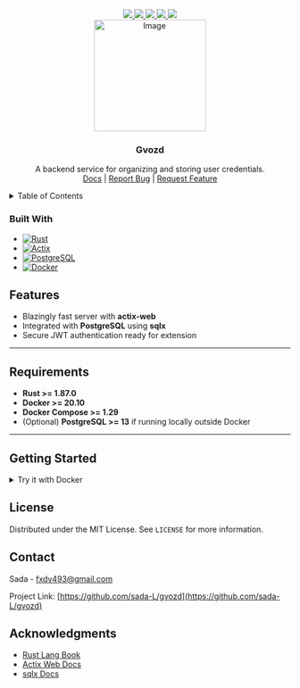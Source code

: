 <div align=center>
  <a href="https://github.com/sada-L/gvozd/graphs/contributors">
    <img src="https://img.shields.io/github/contributors/sada-L/gvozd.svg?style=for-the-badge"/>
  </a>
  <a href="https://github.com/sada-L/gvozd/network/members">
    <img src="https://img.shields.io/github/forks/sada-L/gvozd.svg?style=for-the-badge"/>
  </a>
  <a href="https://github.com/sada-L/gvozd/stargazers">
    <img src="https://img.shields.io/github/stars/sada-L/gvozd.svg?style=for-the-badge"/>
  </a>
  <a href="https://github.com/sada-L/gvozd/issues">
    <img src="https://img.shields.io/github/issues/sada-L/gvozd.svg?style=for-the-badge"/>
  </a>
  <a href="https://github.com/sada-L/gvozd/blob/master/LICENSE">
    <img src="https://img.shields.io/github/license/sada-L/gvozd.svg?style=for-the-badge"/>
  </a>
</div>

<div align="center">
  <a href="https://github.com/sada-L/gvozd">
    <img width="200" height="200" alt="Image" src="https://github.com/user-attachments/assets/de9d01d0-ae0c-4b09-93c7-3c994951ffb0" />
  </a>
<h3 align="center">Gvozd</h3>

  <p align="center">
    A backend service for organizing and storing user credentials.
    <br />
    <a href="https://github.com/sada-L/gvozd">Docs</a>
    |
    <a href="https://github.com/sada-L/gvozd/issues/new?labels=bug&template=bug-report.md">Report Bug</a>
    |
    <a href="https://github.com/sada-L/gvozd/issues/new?labels=enhancement&template=feature-request.md">Request Feature</a>
  </p>

</div>

<!-- TABLE OF CONTENTS -->
<details>
  <summary>Table of Contents</summary>
  <ol>
    <li><a href="#built-with">Built With</a></li>
    <li><a href="#features">Features</a></li>
    <li><a href="#requirements">Requirements</a></li>
    <li><a href="#getting-started">Getting Started</a></li>
    <li><a href="#license">License</a></li>
    <li><a href="#contact">Contact</a></li>
    <li><a href="#acknowledgments">Acknowledgments</a></li>
  </ol>
</details>

### Built With

* [![Rust][Rust-lang]][Rust-url]
* [![Actix][Actix-badge]][Actix-url]
* [![PostgreSQL][Postgres-badge]][Postgres-url]
* [![Docker][Docker-badge]][Docker-url]

## Features
- Blazingly fast server with **actix-web**
- Integrated with **PostgreSQL** using **sqlx**
- Secure JWT authentication ready for extension

---

## Requirements

- **Rust >= 1.87.0**
- **Docker >= 20.10**
- **Docker Compose >= 1.29**
- (Optional) **PostgreSQL >= 13** if running locally outside Docker

---

## Getting Started

<details><summary>Try it with Docker</summary>

1. Clone the repo
   ```sh
   git clone https://github.com/sada-L/gvozd.git
   cd gvozd
   ```

2. Copy `.env.example` to `.env` and set required environment variables.

3. Build and start services (development)
   ```sh
   docker-compose up --build
   ```

### This will:

- Start the Web API
- Start a PostgreSQL container
- Expose the API at `http://localhost:8080`

### HealthCheck:
   ```sh
    curl -X POST http://localhost:8080/api/auth/signup \
      -H "Content-Type: application/json" \
      -d '{ "email": "test@example.com", "password": "SecurePassword123!", "username": "Test User" }'
   ```

</details>

<!-- LICENSE -->
## License

Distributed under the MIT License. See `LICENSE` for more information.

<!-- CONTACT -->
## Contact

Sada - fxdv493@gmail.com

Project Link: [https://github.com/sada-L/gvozd](https://github.com/sada-L/gvozd)

<!-- ACKNOWLEDGMENTS -->
## Acknowledgments

* [Rust Lang Book](https://doc.rust-lang.org/book/)
* [Actix Web Docs](https://actix.rs/docs/)
* [sqlx Docs](https://docs.rs/sqlx/latest/sqlx/)

<!-- MARKDOWN LINKS & IMAGES -->
[Rust-lang]: https://img.shields.io/badge/Rust-000000?style=for-the-badge&logo=rust&logoColor=white
[Rust-url]: https://www.rust-lang.org
[Actix-badge]: https://img.shields.io/badge/Actix-04b6e6?style=for-the-badge
[Actix-url]: https://actix.rs/
[Postgres-badge]: https://img.shields.io/badge/PostgreSQL-4169E1?style=for-the-badge&logo=postgresql&logoColor=white
[Postgres-url]: https://www.postgresql.org/
[Docker-badge]: https://img.shields.io/badge/Docker-2496ED?style=for-the-badge&logo=docker&logoColor=white
[Docker-url]: https://www.docker.com/


